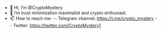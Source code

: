 - 👋 Hi, I’m @CryptoMystery
- 👀 I’m trust minimization maximalist and crypto enthusiast.
- 📫 How to reach me:
-- Telegram channel: https://t.me/crypto_mystery
-- Twitter: https://twitter.com/CryptoMystery1


<!---
CryptoMystery/CryptoMystery is a ✨ special ✨ repository because its `README.md` (this file) appears on your GitHub profile.
You can click the Preview link to take a look at your changes.
--->
